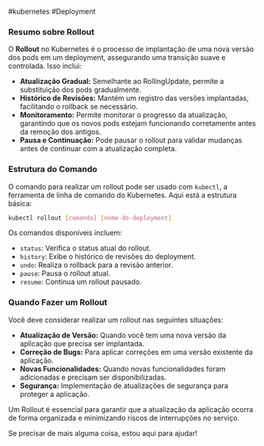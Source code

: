 #kubernetes #Deployment 

### Resumo sobre Rollout
O **Rollout** no Kubernetes é o processo de implantação de uma nova versão dos pods em um deployment, assegurando uma transição suave e controlada. Isso inclui:

- **Atualização Gradual:** Semelhante ao RollingUpdate, permite a substituição dos pods gradualmente.
- **Histórico de Revisões:** Mantém um registro das versões implantadas, facilitando o rollback se necessário.
- **Monitoramento:** Permite monitorar o progresso da atualização, garantindo que os novos pods estejam funcionando corretamente antes da remoção dos antigos.
- **Pausa e Continuação:** Pode pausar o rollout para validar mudanças antes de continuar com a atualização completa.

### Estrutura do Comando
O comando para realizar um rollout pode ser usado com `kubectl`, a ferramenta de linha de comando do Kubernetes. Aqui está a estrutura básica:

```sh
kubectl rollout [comando] [nome-do-deployment]
```

Os comandos disponíveis incluem:
- `status`: Verifica o status atual do rollout.
- `history`: Exibe o histórico de revisões do deployment.
- `undo`: Realiza o rollback para a revisão anterior.
- `pause`: Pausa o rollout atual.
- `resume`: Continua um rollout pausado.

### Quando Fazer um Rollout
Você deve considerar realizar um rollout nas seguintes situações:
- **Atualização de Versão:** Quando você tem uma nova versão da aplicação que precisa ser implantada.
- **Correção de Bugs:** Para aplicar correções em uma versão existente da aplicação.
- **Novas Funcionalidades:** Quando novas funcionalidades foram adicionadas e precisam ser disponibilizadas.
- **Segurança:** Implementação de atualizações de segurança para proteger a aplicação.

Um Rollout é essencial para garantir que a atualização da aplicação ocorra de forma organizada e minimizando riscos de interrupções no serviço.

Se precisar de mais alguma coisa, estou aqui para ajudar!